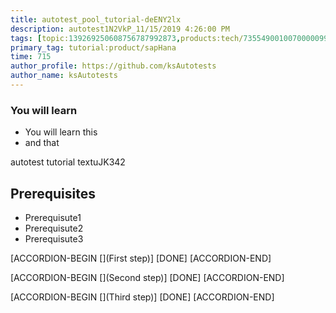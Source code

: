 ```yaml
---
title: autotest_pool_tutorial-deENY2lx
description: autotest1N2VkP_11/15/2019 4:26:00 PM
tags: [topic:139269250608756787992873,products:tech/73554900100700000996,tutorial:experience/advanced]
primary_tag: tutorial:product/sapHana
time: 715
author_profile: https://github.com/ksAutotests
author_name: ksAutotests
---
```

### You will learn
- You will learn this
- and that

autotest tutorial textuJK342

## Prerequisites
- Prerequisute1
- Prerequisute2
- Prerequisute3

[ACCORDION-BEGIN [](First step)]
[DONE]
[ACCORDION-END]

[ACCORDION-BEGIN [](Second step)]
[DONE]
[ACCORDION-END]

[ACCORDION-BEGIN [](Third step)]
[DONE]
[ACCORDION-END]

